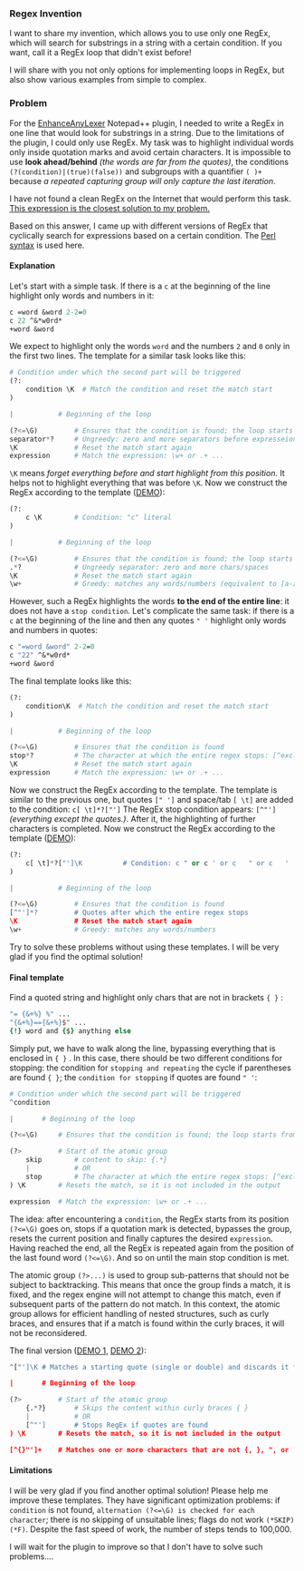 ### Regex Invention

I want to share my invention, which allows you to use only one RegEx, which will search for substrings in a string with a certain condition. If you want, call it a RegEx loop that didn't exist before!

I will share with you not only options for implementing loops in RegEx, but also show various examples from simple to complex.

### Problem

For the [EnhanceAnyLexer](https://github.com/Ekopalypse/EnhanceAnyLexer) Notepad++ plugin, I needed to write a RegEx in one line that would look for substrings in a string. Due to the limitations of the plugin, I could only use RegEx. My task was to highlight individual words only inside quotation marks and avoid certain characters. It is impossible to use **look ahead/behind** *(the words are far from the quotes)*, the conditions `(?(condition)|(true)(false))` and subgroups with a quantifier `( )+` because *a repeated capturing group will only capture the last iteration*. 

I have not found a clean RegEx on the Internet that would perform this task. [This expression is the closest solution to my problem.](https://stackoverflow.com/a/51667506)

Based on this answer, I came up with different versions of RegEx that cyclically search for expressions based on a certain condition. The [Perl syntax](https://www.boost.org/doc/libs/1_85_0/libs/regex/doc/html/boost_regex/syntax/perl_syntax.html) is used here. 

#### Explanation

Let's start with a simple task. If there is a `c` at the beginning of the line highlight only words and numbers in it:

```tcl
c =word &word 2-2=0 
c 22 ^&*w0rd* 
+word &word   
```

We expect to highlight only the words `word` and the numbers `2` and `0` only in the first two lines. The template for a similar task looks like this:

```python
# Condition under which the second part will be triggered
(?: 
    condition \K  # Match the condition and reset the match start
)

|  			# Beginning of the loop

(?<=\G)  		# Ensures that the condition is found; the loop starts from the position of the condition/previous iteration
separator*?  	# Ungreedy: zero and more separators before expresseion: space, char, ...
\K  			# Reset the match start again
expression  	# Match the expression: \w+ or .+ ...
```

`\K` means *forget everything before and start highlight from this position*. It helps not to highlight everything that was before `\K`.  Now we construct the RegEx according to the template ([DEMO](https://regex101.com/r/wXPPD2/1)):

```python
(?: 
    c \K  		# Condition: "c" literal
)

|  			# Beginning of the loop

(?<=\G)  		# Ensures that the condition is found; the loop starts from the position of the condition/previous iteration
.*?  			# Ungreedy separator: zero and more chars/spaces
\K  			# Reset the match start again
\w+  			# Greedy: matches any words/numbers (equivalent to [a-zA-Z0-9_])
```

However, such a RegEx highlights the words **to the end of the entire line**: it does not have a `stop condition`. Let's complicate the same task: if there is a `c` at the beginning of the line and then any quotes `" '` highlight only words and numbers in quotes:

```tcl
c "=word &word" 2-2=0 
c "22" ^&*w0rd* 
+word &word   
```

The final template looks like this: 

```python
(?: 
    condition\K  # Match the condition and reset the match start
)

|  			# Beginning of the loop

(?<=\G)  		# Ensures that the condition is found
stop*?  		# The character at which the entire regex stops: [^exclude]
\K  			# Reset the match start again
expression  	# Match the expression: \w+ or .+ ...
```

Now we construct the RegEx according to the template. The template is similar to the previous one, but quotes `[" ']` and space/tab `[ \t]` are added to the condition: `c[ \t]*?["']` The RegEx stop condition appears: `[^"']`*(everything except the quotes.)*. After it, the highlighting of further characters is completed. Now we construct the RegEx according to the template ([DEMO](https://regex101.com/r/FUH7Xx/1)):

```python
(?: 
    c[ \t]*?["']\K  		# Condition: c " or c ' or c   " or c   '
)

|  			# Beginning of the loop

(?<=\G)  		# Ensures that the condition is found
[^"']*?  		# Quotes after which the entire regex stops
\K  			# Reset the match start again
\w+  			# Greedy: matches any words/numbers 
```

Try to solve these problems without using these templates. I will be very glad if you find the optimal solution!

#### Final template

Find a quoted string and highlight only chars that are not in brackets `{ }` : 

```tcl
"= {&+%} %" ... 
"{&+%}=={&+%}$" ...
{!} word and {$} anything else  
```

Simply put, we have to walk along the line, bypassing everything that is enclosed in `{ }` . In this case, there should be two different conditions for stopping: the condition for `stopping and repeating` the cycle if parentheses are found `{ }`; the `condition for stopping` if quotes are found `" '`:

```python
# Condition under which the second part will be triggered
^condition

|  		# Beginning of the loop

(?<=\G)  	# Ensures that the condition is found; the loop starts from the position of the condition/previous iteration

(?>      	# Start of the atomic group
    skip 		# content to skip: {.*}
 	|  			# OR
    stop    	# The character at which the entire regex stops: [^exclude]
) \K      	# Resets the match, so it is not included in the output

expression  # Match the expression: \w+ or .+ ...
```

The idea: after encountering a `condition`, the RegEx starts from its position `(?<=\G)` goes on, stops if a quotation mark is detected, bypasses the group, resets the current position and finally captures the desired `expression`. Having reached the end, all the RegEx is repeated again from the position of the last found word `(?<=\G)`. And so on until the main stop condition is met.

The atomic group `(?>...)` is used to group sub-patterns that should not be subject to backtracking. This means that once the group finds a match, it is fixed, and the regex engine will not attempt to change this match, even if subsequent parts of the pattern do not match. In this context, the atomic group allows for efficient handling of nested structures, such as curly braces, and ensures that if a match is found within the curly braces, it will not be reconsidered.

The final version ([DEMO 1,](https://regex101.com/r/vZugRo/1) [DEMO 2](https://regex101.com/r/uKMPHi/1)):

```py
^["']\K # Matches a starting quote (single or double) and discards it from the output

|  		# Beginning of the loop

(?>      	# Start of the atomic group
    {.*?}   	# Skips the content within curly braces { }
 	|			# OR
    [^"']    	# Stops RegEx if quotes are found
) \K      	# Resets the match, so it is not included in the output

[^{}"']+  	# Matches one or more characters that are not {, }, ", or '
```

#### Limitations

I will be very glad if you find another optimal solution! Please help me improve these templates. They have significant optimization problems: if `condition` is not found, `alternation (?<=\G) is checked for each character`; there is no skipping of unsuitable lines; flags do not work `(*SKIP)(*F)`. Despite the fast speed of work, the number of steps tends to 100,000.

I will wait for the plugin to improve so that I don't have to solve such problems.…
